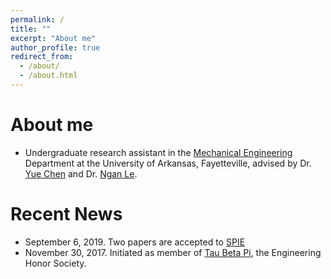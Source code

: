 ```yaml
---
permalink: /
title: ""
excerpt: "About me"
author_profile: true
redirect_from: 
  - /about/
  - /about.html
---
```


About me
======
- Undergraduate research assistant in the [Mechanical Engineering](https://mechanical-engineering.uark.edu/) Department at the University of Arkansas, Fayetteville, advised by Dr. [Yue Chen](https://mechanical-engineering.uark.edu/Directory/index/uid/yc039/name/Yue+Chen/) and Dr. [Ngan Le](https://engineering.uark.edu/directory/index/uid/thile/name/Thi+Hoang+Ngan+Le/).


Recent News
======
- September 6, 2019. Two papers are accepted to [SPIE](https://spie.org/PWB/conferencedetails/photodynamic-therapy?SSO=1)
- November 30, 2017. Initiated as member of [Tau Beta Pi](https://www.tbp.org/recruit/recruitHome.cfm), the Engineering Honor Society.
